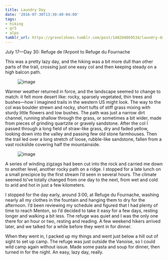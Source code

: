 ```yaml
---
title: Laundry Day
date: '2016-07-30T13:30:40-04:00'
tags:
- hiking
- gr5
- alps
tumblr_url: https://gravelshoes.tumblr.com/post/148204869534/laundry-day
---
```

July 17—Day 30: Refuge de l’Arpont to Refuge du Fournache

This was a pretty lazy day, and the hiking was a bit more dull than other parts of the trail, crossing just one easy col and then keeping steady on a high balcon path.

<figure data-orig-width="2448" data-orig-height="3264" class="tmblr-full"><img src="https://66.media.tumblr.com/d2b20f2dcadb1b89303c3a08737c7a4b/tumblr_inline_oapw69VrhI1uncvcw_540.jpg" alt="image" data-orig-width="2448" data-orig-height="3264"></figure>

Warmer weather returned in force, and the landscape seemed to change to match: it felt more desert like: rocky, sparsely vegetated, thin trees and bushes—how I imagined trails in the western US might look. The way to the col was boulder strewn and rocky, short tufts of stiff grass mixing with sturdy little flowers and low bushes. The path was just a narrow dirt channel, running shallow through the grass, or sometimes a bit wider, made from pieces of grinding quartzite or gravely sandstone. After the col I passed through a long field of straw-like grass, dry and faded yellow, looking down into the valley and passing few old stone farmhouses. Then the trail led over a long stretch of loose, rubble-like sandstone, fallen from a vast rockslide covering half the mountainside.

<figure data-orig-width="2448" data-orig-height="3264" class="tmblr-full"><img src="https://66.media.tumblr.com/ace02f0068d5f3035aaac3d8b55c6b86/tumblr_inline_oapw6y9viU1uncvcw_540.jpg" alt="image" data-orig-width="2448" data-orig-height="3264"></figure>

A series of winding zigzags had been cut into the rock and carried me down to another level, another rocky path on a ridge. I stopped for a late lunch on a small precipice by the first stream I’d seen in several hours. The climate seemed to’ve totally changed from one day to the next, from wet and cold to arid and hot in just a few kilometers.

I stopped for the day early, around 3:00, at Refuge du Fournache, washing nearly all my clothes in the fountain and hanging them to dry for the afternoon. I’d been reviewing my schedule and figured that I had plenty of time to reach Menton, so I’d decided to take it easy for a few days, resting longer and walking a bit less. The refuge was quiet and I was the only one there for an hour or two, resting and reading. A few weekend hikers arrived later, and we talked for a while before they went in for dinner.

When they went in, I packed up my things and went just below a hill out of sight to set up camp. The refuge was just outside the Vanoise, so I could wild camp again without issue. Made some pasta and soup for dinner, then turned in for the night. An easy, lazy day, really.

